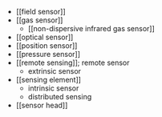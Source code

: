 - [[field sensor]]
- [[gas sensor]]
    - [[non-dispersive infrared gas sensor]]
- [[optical sensor]]
- [[position sensor]]
- [[pressure sensor]]
- [[remote sensing]]; remote sensor
    - extrinsic sensor
- [[sensing element]]
    - intrinsic sensor
    - distributed sensing
- [[sensor head]]

